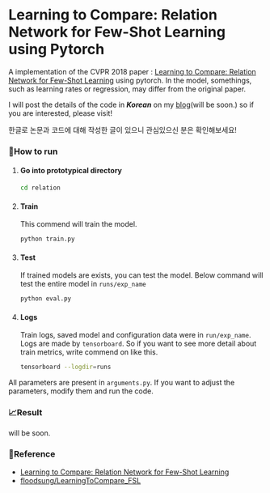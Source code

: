 # Learning to Compare: Relation Network for Few-Shot Learning using Pytorch

A implementation of the CVPR 2018 paper : [Learning to Compare: Relation Network for Few-Shot Learning](https://arxiv.org/pdf/1711.06025.pdf) using pytorch. In the model, somethings, such as learning rates or regression, may differ from the original paper.

I will post the details of the code in ***Korean*** on my [blog]()(will be soon.) so if you are interested, please visit!

한글로 논문과 코드에 대해 작성한 글이 있으니 관심있으신 분은 확인해보세요!

### 🚀How to run

1. #### Go into prototypical directory

   ```bash
   cd relation
   ```

2. #### Train

   This commend will train the model.

   ```bash
   python train.py
   ```

3. #### Test

   If trained models are exists, you can test the model. Below command will test the entire model in `runs/exp_name` 

   ```bash
   python eval.py
   ```
   
4. #### Logs

   Train logs, saved model and configuration data were in `run/exp_name`. Logs are made by `tensorboard`. So if you want to see more detail about train metrics, write commend on like this.

   ```bash
   tensorboard --logdir=runs
   ```

   

All parameters are present in `arguments.py`. If you want to adjust the parameters, modify them and run the code.

### 📈Result

will be soon.



### 📌Reference

* [Learning to Compare: Relation Network for Few-Shot Learning](https://arxiv.org/pdf/1711.06025.pdf)
* [floodsung/LearningToCompare_FSL](https://github.com/floodsung/LearningToCompare_FSL)

